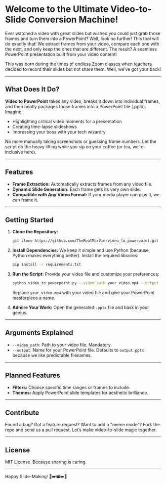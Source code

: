 # Welcome to the Ultimate Video-to-Slide Conversion Machine!

Ever watched a video with great slides but wished you could just grab those frames and turn them into a PowerPoint? Well, look no further! This tool will do exactly that! We extract frames from your video, compare each one with the next, and only keep the ones that are different. The result? A seamless PowerPoint presentation built from your video content!

This was born during the times of endless Zoom classes when teachers decided to record their slides but not share them. Well, we've got your back!

---

## **What Does It Do?**

**Video to PowerPoint** takes any video, breaks it down into individual frames, and then neatly packages those frames into a PowerPoint file (.pptx). Imagine:

- Highlighting critical video moments for a presentation
- Creating time-lapse slideshows
- Impressing your boss with your tech wizardry

No more manually taking screenshots or guessing frame numbers. Let the script do the heavy lifting while you sip on your coffee (or tea, we’re inclusive here).

---

## **Features**

- **Frame Extraction:** Automatically extracts frames from any video file.
- **Dynamic Slide Generation:** Each frame gets its very own slide.
- **Compatible with Any Video Format:** If your media player can play it, we can frame it.

---

## **Getting Started**

1. **Clone the Repository:**

   ```bash
   git clone https://github.com/TheRealMarVin/video_to_powerpoint.git
   ```

2. **Install Dependencies:** We keep it simple and use Python (because Python makes everything better). Install the required libraries:

   ```bash
   pip install -r requirements.txt
   ```

3. **Run the Script:** Provide your video file and customize your preferences:

   ```bash
   python video_to_powerpoint.py --video_path your_video.mp4 --output slides.pptx
   ```

   Replace `your_video.mp4` with your video file and give your PowerPoint masterpiece a name.

4. **Admire Your Work:** Open the generated `.pptx` file and bask in your genius.

---

## **Arguments Explained**

- `--video_path`: Path to your video file. Mandatory.
- `--output`: Name for your PowerPoint file. Defaults to `output.pptx` because we like predictable filenames.

---

## **Planned Features**

- **Filters:** Choose specific time ranges or frames to include.
- **Themes:** Apply PowerPoint slide templates for aesthetic brilliance.

---

## **Contribute**

Found a bug? Got a feature request? Want to add a "meme mode"? Fork the repo and send us a pull request. Let’s make video-to-slide magic together.

---

## **License**

MIT License. Because sharing is caring.

---

Happy Slide-Making! 🎥➡️📽️➡️📑

